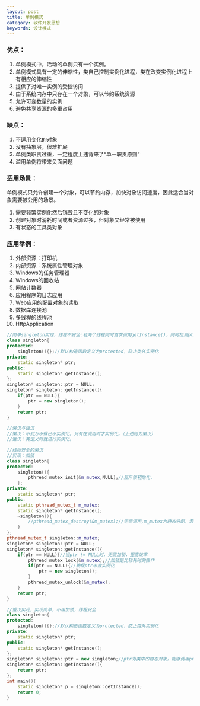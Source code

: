 ```yaml
---
layout: post
title: 单例模式
category: 软件开发思想
keywords: 设计模式
---
```

### 优点：
1. 单例模式中，活动的单例只有一个实例。
2. 单例模式具有一定的伸缩性，类自己控制实例化进程，类在改变实例化进程上有相应的伸缩性
3. 提供了对唯一实例的受控访问
4. 由于系统内存中只存在一个对象，可以节约系统资源
5. 允许可变数量的实例
6. 避免共享资源的多重占用

### 缺点：
1. 不适用变化的对象
2. 没有抽象层，很难扩展
3. 单例类职责过重，一定程度上违背来了“单一职责原则”
4. 滥用单例将带来负面问题

### 适用场景：
单例模式只允许创建一个对象，可以节约内存，加快对象访问速度，因此适合当对象需要被公用的场景。
1. 需要频繁实例化然后销毁且不变化的对象
2. 创建对象时消耗时间或者资源过多，但对象又经常被使用
3. 有状态的工具类对象

### 应用举例：
1. 外部资源：打印机
2. 内部资源：系统属性管理对象
3. Windows的任务管理器
4. Windows的回收站
5. 网站计数器
6. 应用程序的日志应用
7. Web应用的配置对象的读取
8. 数据库连接池
9. 多线程的线程池
10. HttpApplication

```c++
//简单singleton实现，线程不安全:若两个线程同时首次调用getInstance()，同时检测ptr为NULL，将会实例化两次。
class singleton{
protected:
    singleton(){};//默认构造函数定义为protected，防止类外实例化
private:
    static singleton* ptr;
public:
    static singleton* getInstance();
};
singleton* singleton::ptr = NULL;
singleton* singleton::getInstance(){
    if(ptr == NULL){
        ptr = new singleton(); 
    }
    return ptr;
}

//懒汉与饿汉
//懒汉：不到万不得已不实例化。只有在调用时才实例化。（上述则为懒汉）
//饿汉：类定义时就进行实例化。

//线程安全的懒汉
//实现：加锁
class singleton{
protected:
    singleton(){
        pthread_mutex_init(&m_mutex,NULL);//互斥锁初始化，
    };
private:
    static singleton* ptr;
public:
    static pthread_mutex_t m_mutex;
    static singleton* getInstance();
    ~singleton(){
        //pthread_mutex_destroy(&m_mutex);//无需调用,m_mutex为静态分配，若使用malloc动态分配内存才调用才函数
    }
};
pthread_mutex_t singleton::m_mutex;
singleton* singleton::ptr = NULL;
singleton* singleton::getInstance(){
    if(ptr == NULL){//当ptr != NULL时，无需加锁，提高效率
        pthread_mutex_lock(&m_mutex);//加锁是比较耗时的操作
        if(ptr == NULL){//确保ptr未被实例化
            ptr = new singleton(); 
        }
        pthread_mutex_unlock(&m_mutex);
    }
    return ptr;
}

//饿汉实现，实现简单，不用加锁，线程安全
class singleton{
protected:
    singleton(){};//默认构造函数定义为protected，防止类外实例化
private:
    static singleton* ptr;
public:
    static singleton* getInstance();
};
singleton* singleton::ptr = new singleton;//ptr为类中的静态对象，能够调用protected的构造函数
singleton* singleton::getInstance(){
    return ptr;
};
int main(){
    static singleton* p = singleton::getInstance();
    return 0;
}
```